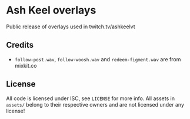 # Ash Keel overlays

Public release of overlays used in twitch.tv/ashkeelvt

## Credits

- `follow-post.wav`, `follow-woosh.wav` and `redeem-figment.wav` are from mixkit.co

## License

All code is licensed under ISC, see `LICENSE` for more info.
All assets in `assets/` belong to their respective owners and are not licensed under any license!
